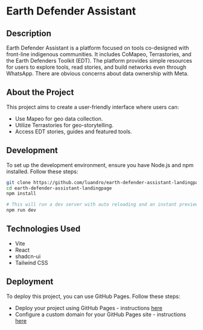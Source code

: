 # Earth Defender Assistant

## Description

Earth Defender Assistant is a platform focused on tools co-designed with front-line indigenous communities. It includes CoMapeo, Terrastories, and the Earth Defenders Toolkit (EDT). The platform provides simple resources for users to explore tools, read stories, and build networks even through WhatsApp. There are obvious concerns about data ownership with Meta.

## About the Project

This project aims to create a user-friendly interface where users can:
- Use Mapeo for geo data collection.
- Utilize Terrastories for geo-storytelling.
- Access EDT stories, guides and featured tools.

## Development

To set up the development environment, ensure you have Node.js and npm installed. Follow these steps:

```sh
git clone https://github.com/luandro/earth-defender-assistant-landingpage
cd earth-defender-assistant-landingpage
npm install

# This will run a dev server with auto reloading and an instant preview.
npm run dev
```

## Technologies Used

- Vite
- React
- shadcn-ui
- Tailwind CSS

## Deployment

To deploy this project, you can use GitHub Pages. Follow these steps:
- Deploy your project using GitHub Pages - instructions [here](https://docs.github.com/en/pages/getting-started-with-github-pages/creating-a-github-pages-site#creating-your-site)
- Configure a custom domain for your GitHub Pages site - instructions [here](https://docs.github.com/en/pages/configuring-a-custom-domain-for-your-github-pages-site)
